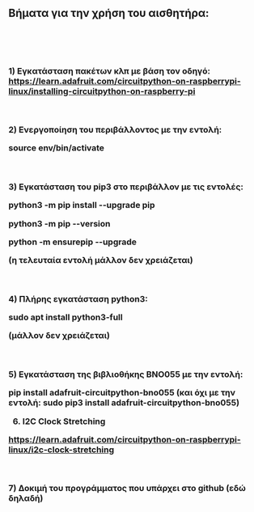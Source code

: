 <H2>Βήματα για την χρήση του αισθητήρα:</H2>

<br><br><br>
<H3>
1) Εγκατάσταση πακέτων κλπ με βάση τον οδηγό:
<br>
<a href="https://learn.adafruit.com/circuitpython-on-raspberrypi-linux/installing-circuitpython-on-raspberry-pi">
https://learn.adafruit.com/circuitpython-on-raspberrypi-linux/installing-circuitpython-on-raspberry-pi</a>

<br><br>
2) Ενεργοποίηση του περιβάλλοντος με την εντολή:

source env/bin/activate

<br><br>
3) Εγκατάσταση του pip3 στο περιβάλλον με τις εντολές:

python3 -m pip install --upgrade pip

python3 -m pip --version

python -m ensurepip --upgrade

(η τελευταία εντολή μάλλον δεν χρειάζεται)

<br><br>
4) Πλήρης εγκατάσταση python3:

sudo apt install python3-full

(μάλλον δεν χρειάζεται)

<br><br>
5) Εγκατάσταση της βιβλιοθήκης BNO055 με την εντολή:

pip install adafruit-circuitpython-bno055
(και όχι με την εντολή: sudo pip3 install adafruit-circuitpython-bno055)

6) I2C Clock Stretching

<a href="https://learn.adafruit.com/circuitpython-on-raspberrypi-linux/i2c-clock-stretching">
https://learn.adafruit.com/circuitpython-on-raspberrypi-linux/i2c-clock-stretching
</a>

<br><br>
7) Δοκιμή του προγράμματος που υπάρχει στο github (εδώ δηλαδή)
</H3>
